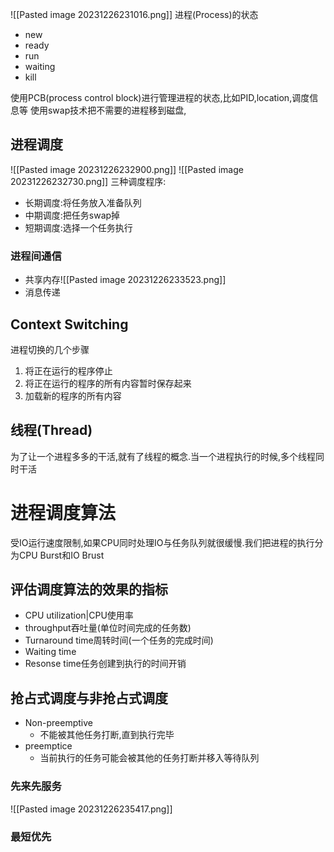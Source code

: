 ![[Pasted image 20231226231016.png]]
进程(Process)的状态
- new
- ready
- run
- waiting
- kill

使用PCB(process control block)进行管理进程的状态,比如PID,location,调度信息等
使用swap技术把不需要的进程移到磁盘,
## 进程调度
![[Pasted image 20231226232900.png]]
![[Pasted image 20231226232730.png]]
三种调度程序:
- 长期调度:将任务放入准备队列
- 中期调度:把任务swap掉
- 短期调度:选择一个任务执行

### 进程间通信
- 共享内存![[Pasted image 20231226233523.png]]
- 消息传递

## Context Switching
进程切换的几个步骤
1. 将正在运行的程序停止
2. 将正在运行的程序的所有内容暂时保存起来
3. 加载新的程序的所有内容

## 线程(Thread)
为了让一个进程多多的干活,就有了线程的概念.当一个进程执行的时候,多个线程同时干活

# 进程调度算法
受IO运行速度限制,如果CPU同时处理IO与任务队列就很缓慢.我们把进程的执行分为CPU Burst和IO Brust
## 评估调度算法的效果的指标
- CPU utilization|CPU使用率
- throughput吞吐量(单位时间完成的任务数)
- Turnaround time周转时间(一个任务的完成时间)
- Waiting time
- Resonse time任务创建到执行的时间开销

## 抢占式调度与非抢占式调度
- Non-preemptive
	- 不能被其他任务打断,直到执行完毕
- preemptice
	- 当前执行的任务可能会被其他的任务打断并移入等待队列

### 先来先服务
![[Pasted image 20231226235417.png]]

### 最短优先




